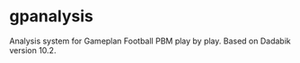 # gpanalysis
Analysis system for Gameplan Football PBM play by play.
Based on Dadabik version 10.2.
